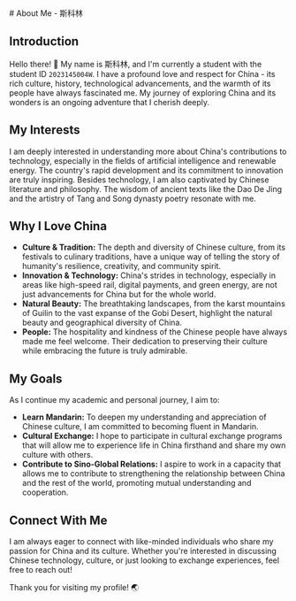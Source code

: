 <MARKDOWN>
# About Me - 斯科林

## Introduction

Hello there! 👋 My name is 斯科林, and I'm currently a student with the student ID `2023145004W`. I have a profound love and respect for China - its rich culture, history, technological advancements, and the warmth of its people have always fascinated me. My journey of exploring China and its wonders is an ongoing adventure that I cherish deeply.

## My Interests

I am deeply interested in understanding more about China's contributions to technology, especially in the fields of artificial intelligence and renewable energy. The country's rapid development and its commitment to innovation are truly inspiring. Besides technology, I am also captivated by Chinese literature and philosophy. The wisdom of ancient texts like the Dao De Jing and the artistry of Tang and Song dynasty poetry resonate with me.

## Why I Love China

- **Culture & Tradition:** The depth and diversity of Chinese culture, from its festivals to culinary traditions, have a unique way of telling the story of humanity's resilience, creativity, and community spirit.
- **Innovation & Technology:** China's strides in technology, especially in areas like high-speed rail, digital payments, and green energy, are not just advancements for China but for the whole world.
- **Natural Beauty:** The breathtaking landscapes, from the karst mountains of Guilin to the vast expanse of the Gobi Desert, highlight the natural beauty and geographical diversity of China.
- **People:** The hospitality and kindness of the Chinese people have always made me feel welcome. Their dedication to preserving their culture while embracing the future is truly admirable.

## My Goals

As I continue my academic and personal journey, I aim to:

- **Learn Mandarin:** To deepen my understanding and appreciation of Chinese culture, I am committed to becoming fluent in Mandarin.
- **Cultural Exchange:** I hope to participate in cultural exchange programs that will allow me to experience life in China firsthand and share my own culture with others.
- **Contribute to Sino-Global Relations:** I aspire to work in a capacity that allows me to contribute to strengthening the relationship between China and the rest of the world, promoting mutual understanding and cooperation.

## Connect With Me

I am always eager to connect with like-minded individuals who share my passion for China and its culture. Whether you're interested in discussing Chinese technology, culture, or just looking to exchange experiences, feel free to reach out!

Thank you for visiting my profile! 🌏
